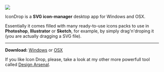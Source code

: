 ![](https://raw.githubusercontent.com/MISoftware/IconDrop/master/demo.gif)

IconDrop is a **SVG icon-manager** desktop app for Windows and OSX.

Essentially it comes filled with many ready-to-use icons packs to use in **Photoshop**, **Illustrator** or **Sketch**, for example, by simply drag'n'droping it (you are actually dragging a SVG file).

---

**Download:** [Windows](https://www.dropbox.com/s/h3fcpiocx2rjlon/IconDropWIN.zip?raw=1) or [OSX](https://www.dropbox.com/s/96gnkldoynprspg/OctoDeskdexOSX.zip?raw=1)

If you like Icon Drop, please, take a look at my other more powerfull tool called [Design Arsenal](https://designarsenal.co/#icondrop).